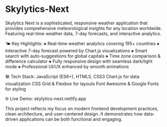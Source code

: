 # Skylytics-Next
Skylytics Next is a sophisticated, responsive weather application that provides comprehensive meteorological insights for any location worldwide. Featuring real-time weather data, 7-day forecasts, and interactive analytics.

🌤️ Key Highlights:
⁍ Real-time weather analytics covering 195+ countries
⁍ Interactive 7-day forecast powered by Chart.js visualizations
⁍ Smart search with auto-suggestions for global capitals
⁍ Time zone comparison & difference calculator
⁍ Fully responsive design with seamless dark/light mode
⁍ Professional UI/UX enhanced by smooth animations

🛠️ Tech Stack:
JavaScript (ES6+), HTML5, CSS3
Chart.js for data visualization
CSS Grid & Flexbox for layouts
Font Awesome & Google Fonts for styling

🌐 Live Demo: skylytics-next.netlify.app

This project reflects my focus on modern frontend development practices, clean architecture, and user-centered design. It demonstrates how data-driven applications can be both functional and engaging.
